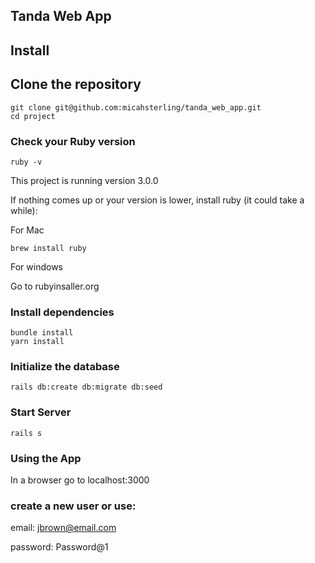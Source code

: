 ## Tanda Web App

## Install

## Clone the repository
```shell
git clone git@github.com:micahsterling/tanda_web_app.git
cd project
```
### Check your Ruby version

``` shell
ruby -v
```
This project is running version 3.0.0

If nothing comes up or your version is lower, install ruby (it could take a while):

For Mac
```shell
brew install ruby
```
For windows

Go to rubyinsaller.org

### Install dependencies
```shell
bundle install 
yarn install
```

### Initialize the database
```shell
rails db:create db:migrate db:seed
```
### Start Server
```shell
rails s
```
### Using the App
In a browser go to localhost:3000

### create a new user or use:

email: jbrown@email.com

password: Password@1

